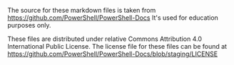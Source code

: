 The source for these markdown files is taken from https://github.com/PowerShell/PowerShell-Docs
It's used for education purposes only.

These files are distributed under relative Commons Attribution 4.0 International Public License.
The license file for these files can be found at https://github.com/PowerShell/PowerShell-Docs/blob/staging/LICENSE
